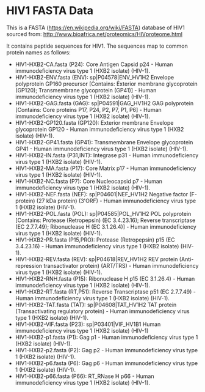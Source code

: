 # HIV1 FASTA Data

This is a FASTA (https://en.wikipedia.org/wiki/FASTA) database of HIV1 sourced
from: http://www.bioafrica.net/proteomics/HIVproteome.html

It contains peptide sequences for HIV1. The sequences map to common
protein names as follows:

* HIV1-HXB2-CA.fasta (P24): Core Antigen Capsid p24 - Human immunodeficiency virus type 1 (HXB2 isolate) (HIV-1).
* HIV1-HXB2-ENV.fasta (ENV): sp|P04578|ENV_HV1H2 Envelope polyprotein GP160 precursor [Contains: Exterior membrane glycoprotein (GP120); Transmembrane glycoprotein (GP41)] - Human immunodeficiency virus type 1 (HXB2 isolate) (HIV-1).
* HIV1-HXB2-GAG.fasta (GAG): sp|P04591|GAG_HV1H2 GAG polyprotein [Contains: Core proteins P17, P24, P2, P7, P1, P6] - Human immunodeficiency virus type 1 (HXB2 isolate) (HIV-1).
* HIV1-HXB2-GP120.fasta (GP120): Exterior membrane Envelope glycoprotein GP120 - Human immunodeficiency virus type 1 (HXB2 isolate) (HIV-1).
* HIV1-HXB2-GP41.fasta (GP41): Transmembrane Envelope glycoprotein GP41 - Human immunodeficiency virus type 1 (HXB2 isolate) (HIV-1).
* HIV1-HXB2-IN.fasta (P31,INT): Integrase p31 - Human immunodeficiency virus type 1 (HXB2 isolate) (HIV-1).
* HIV1-HXB2-MA.fasta (P17): Core Matrix p17 - Human immunodeficiency virus type 1 (HXB2 isolate) (HIV-1).
* HIV1-HXB2-NC.fasta (P7): Core Nucleocapsid p7 - Human immunodeficiency virus type 1 (HXB2 isolate) (HIV-1).
* HIV1-HXB2-NEF.fasta (NEF): sp|P04601|NEF_HV1H2 Negative factor (F-protein) (27 kDa protein) (3'ORF) - Human immunodeficiency virus type 1 (HXB2 isolate) (HIV-1).
* HIV1-HXB2-POL.fasta (POL): sp|P04585|POL_HV1H2 POL polyprotein [Contains: Protease (Retropepsin) (EC 3.4.23.16); Reverse transcriptase (EC 2.7.7.49); Ribonuclease H (EC 3.1.26.4)] - Human immunodeficiency virus type 1 (HXB2 isolate) (HIV-1).
* HIV1-HXB2-PR.fasta (P15,PRO): Protease (Retropepsin) p15 (EC 3.4.23.16) - Human immunodeficiency virus type 1 (HXB2 isolate) (HIV-1).
* HIV1-HXB2-REV.fasta (REV): sp|P04618|REV_HV1H2 REV protein (Anti-repression transactivator protein) (ART/TRS) - Human immunodeficiency virus type 1 (HXB2 isolate) (HIV-1).
* HIV1-HXB2-RNH.fasta (P15): Ribonuclease H p15 (EC 3.1.26.4) - Human immunodeficiency virus type 1 (HXB2 isolate) (HIV-1).
* HIV1-HXB2-RT.fasta (RT,P51): Reverse Transcriptase p51 (EC 2.7.7.49) - Human immunodeficiency virus type 1 (HXB2 isolate) (HIV-1).
* HIV1-HXB2-TAT.fasta (TAT): sp|P04608|TAT_HV1H2 TAT protein (Transactivating regulatory protein) - Human immunodeficiency virus type 1 (HXB2 isolate) (HIV-1).
* HIV1-HXB2-VIF.fasta (P23): sp|P03401|VIF_HV1B1 Human immunodeficiency virus type 1 (HXB2 isolate) (HIV-1)
* HIV1-HXB2-p1.fasta (P1): Gag p1 - Human immunodeficiency virus type 1 (HXB2 isolate) (HIV-1).
* HIV1-HXB2-p2.fasta (P2): Gag p2 - Human immunodeficiency virus type 1 (HXB2 isolate) (HIV-1).
* HIV1-HXB2-p6.fasta (P6): Gag p6 - Human immunodeficiency virus type 1 (HXB2 isolate) (HIV-1).
* HIV1-HXB2-p66.fasta (P66): RT_RNase H p66 - Human immunodeficiency virus type 1 (HXB2 isolate) (HIV-1).
